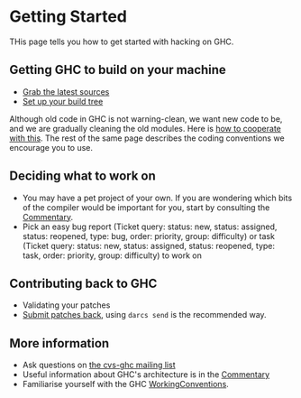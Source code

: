 # Getting Started



THis page tells you how to get started with hacking on GHC.


## Getting GHC to build on your machine


- [Grab the latest sources](building/getting-the-sources)
- [Set up your build tree](building/hacking)


Although old code in GHC is not warning-clean, we want new code to be, and we are gradually cleaning the old modules.  Here is [how to cooperate with this](commentary/coding-style#warnings).  The rest of the same page describes the coding conventions we encourage you to use.


## Deciding what to work on


- You may have a pet project of your own.  If you are wondering which bits of the compiler would be important for you, start by consulting the [Commentary](commentary). 
- Pick an easy bug report (Ticket query: status: new, status: assigned,
  status: reopened, type: bug, order: priority, group: difficulty) or task
  (Ticket query: status: new, status: assigned, status: reopened, type: task,
  order: priority, group: difficulty) to work on

## Contributing back to GHC


- Validating your patches
- [Submit patches back](working-conventions/submissions), using `darcs send` is the recommended way.

## More information


- Ask questions on [
  the cvs-ghc mailing list](http://haskell.org/mailman/listinfo/cvs-ghc)
- Useful information about GHC's architecture is in the [Commentary](commentary)
- Familiarise yourself with the GHC [WorkingConventions](working-conventions).
